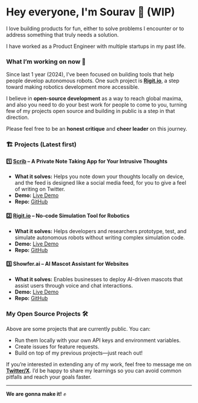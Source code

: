 # Hey everyone, I'm Sourav 👋 (WIP) 

I love building products for fun, either to solve problems I encounter or to address something that truly needs a solution.  

I have worked as a Product Engineer with multiple startups in my past life.  

### What I’m working on now 🚀  
Since last 1 year (2024), I’ve been focused on building tools that help people develop autonomous robots. One such project is **[Rigit.io](https://rigit.io)**, a step toward making robotics development more accessible.  

I believe in **open-source development** as a way to reach global maxima, and also you need to do your best work for people to come to you, turning few of my projects open source and building in public is a step in that direction.

Please feel free to be an **honest critique** and **cheer leader** on this journey. 

### 🏗️ Projects (Latest first)

#### 1️⃣ **[Scrib](https://scrib.in)** – A Private Note Taking App for Your Intrusive Thoughts  
- **What it solves:** Helps you note down your thoughts locally on device, and the feed is designed like a social media feed, for you to give a feel of writing on Twitter.  
- **Demo:** [Live Demo](https://rigit.io)  
- **Repo:** [GitHub](https://github.com/sourav-bz/scrib)  

#### 2️⃣ **[Rigit.io](https://rigit.io)** – No-code Simulation Tool for Robotics  
- **What it solves:** Helps developers and researchers prototype, test, and simulate autonomous robots without writing complex simulation code.  
- **Demo:** [Live Demo](https://rigit.io)  
- **Repo:** [GitHub](https://github.com/sourav-bz/rigit)  

#### 3️⃣ **Showfer.ai** – AI Mascot Assistant for Websites  
- **What it solves:** Enables businesses to deploy AI-driven mascots that assist users through voice and chat interactions.  
- **Demo:** [Live Demo](https://showfer.ai)  
- **Repo:** [GitHub](https://github.com/your_handle/showfer-ai)

### My Open Source Projects 🛠️  
Above are some projects that are currently public. You can:  
- Run them locally with your own API keys and environment variables.  
- Create issues for feature requests.  
- Build on top of my previous projects—just reach out!  

If you’re interested in extending any of my work, feel free to message me on **[Twitter/X](https://x.com/sourav_bz)**. I’d be happy to share my learnings so you can avoid common pitfalls and reach your goals faster.

---

**We are gonna make it!** ✊  

